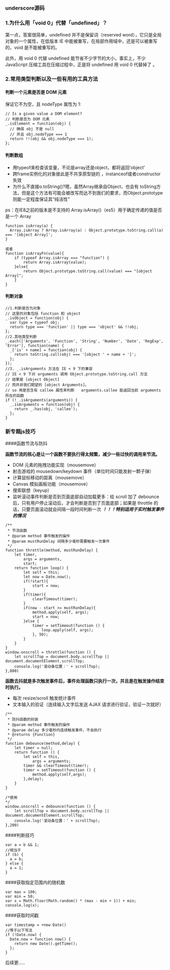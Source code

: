 ### underscore源码

### 1.为什么用「void 0」代替「undefined」？

第一点，答案很简单，undefined 并不是保留词（reserved word），它只是全局对象的一个属性，在低版本 IE 中能被重写，在局部作用域中，还是可以被重写的，void 是不能被重写的。

此外，用 void 0 代替 undefined 能节省不少字节的大小，事实上，不少 JavaScript 压缩工具在压缩过程中，正是将 undefined 用 void 0 代替掉了 。

### 2.常用类型判断以及一些有用的工具方法

#### 判断一个元素是否是 DOM 元素

保证它不为空，且 nodeType 属性为 1:

```
// Is a given value a DOM element?
// 判断是否为 DOM 元素
_.isElement = function(obj) {
  // 确保 obj 不是 null 
  // 并且 obj.nodeType === 1
  return !!(obj && obj.nodeType === 1);
};
```
#### 判断数组

- 用typeof来检查该变量，不论是array还是object，都将返回‘object' 
- 跨frame实例化的对象彼此是不共享原型链的 ，instanceof或者constructor失效
- 为什么不直接o.toString()?嗯，虽然Array继承自Object，也会有 toString方法，但是这个方法有可能会被改写而达不到我们的要求，而Object.prototype则能一定程度保证其“纯洁性” 

ps：在IE8之前的版本是不支持的 Array.isArray()（es5）用于确定传递的值是否是一个 Array 

```
function isArray(a) {
  Array.isArray ? Array.isArray(a) : Object.prototype.toString.call(a) === '[object Array]';
}

或者
function isArrayFn(value){ 
    if (typeof Array.isArray === "function") { 
        return Array.isArray(value); 
    }else{ 
        return Object.prototype.toString.call(value) === "[object Array]"; 
    } 
} 
```

####  判断对象

```
//1.判断是否为对象
// 这里的对象包括 function 和 object
_.isObject = function(obj) {
  var type = typeof obj;
  return type === 'function' || type === 'object' && !!obj;
};
//2.其他类型判断
_.each(['Arguments', 'Function', 'String', 'Number', 'Date', 'RegExp', 'Error'], function(name) {
  _['is' + name] = function(obj) {
    return toString.call(obj) === '[object ' + name + ']';
  };
});
//3. _.isArguments 方法在 IE < 9 下的兼容
// IE < 9 下对 arguments 调用 Object.prototype.toString.call 方法
// 结果是 [object Object]
// 而并非我们期望的 [object Arguments]。
// so 用是否含有 callee 属性来判断   arguments.callee 能返回当前 arguments 所在的函数
if (!_.isArguments(arguments)) {
  _.isArguments = function(obj) {
    return _.has(obj, 'callee');
  };
}
```





### 新专题js技巧

####函数节流与防抖

**函数节流的核心是让一个函数不要执行得太频繁，减少一些过快的调用来节流。** 

- DOM 元素的拖拽功能实现（mousemove）
- 射击游戏的 mousedown/keydown 事件（单位时间只能发射一颗子弹）
- 计算鼠标移动的距离（mousemove）
- Canvas 模拟画板功能（mousemove）
- 搜索联想（keyup）
- 监听滚动事件判断是否到页面底部自动加载更多：给 scroll 加了 debounce 后，只有用户停止滚动后，才会判断是否到了页面底部；如果是 throttle 的话，只要页面滚动就会间隔一段时间判断一次 
***！！！特别适用于实时触发事件的情况***
```
/**
 * 节流函数
 * @param method 事件触发的操作
 * @param mustRunDelay 间隔多少毫秒需要触发一次事件
 */
function throttle(method, mustRunDelay) {
    let timer,
        args = arguments,
        start;
    return function loop() {
        let self = this;
        let now = Date.now();
        if(!start){
            start = now;
        }
        if(timer){
            clearTimeout(timer);
        }
        if(now - start >= mustRunDelay){
            method.apply(self, args);
            start = now;
        }else {
            timer = setTimeout(function () {
                loop.apply(self, args);
            }, 50);
        }
    }
}
window.onscroll = throttle(function () {
    let scrollTop = document.body.scrollTop || document.documentElement.scrollTop;
    console.log('滚动条位置：' + scrollTop);
},800)
```

**函数去抖就是多次触发事件后，事件处理函数只执行一次，并且是在触发操作结束时执行。** 

- 每次 resize/scroll 触发统计事件
- 文本输入的验证（连续输入文字后发送 AJAX 请求进行验证，验证一次就好）
```
/**
 * 防抖函数的封装
 * @param method 事件触发的操作
 * @param delay 多少毫秒内连续触发事件，不会执行
 * @returns {Function}
 */
function debounce(method,delay) {
    let timer = null;
    return function () {
        let self = this,
            args = arguments;
        timer && clearTimeout(timer);
        timer = setTimeout(function () {
            method.apply(self,args);
        },delay);
    }
}

/*使用
*/
window.onscroll = debounce(function () {
    let scrollTop = document.body.scrollTop || document.documentElement.scrollTop;
    console.log('滚动条位置：' + scrollTop);
},200)
```
####判断技巧
```
var a = b && 1;
//相当于
if (b) {
  a = b;
} else {
  a = 1;
}
```
####获取指定范围内的随机数
```
var max = 100;
var min = 50;
var x = Math.floor(Math.random() * (max - min + 1)) + min;
console.log(x);
```
####获取时间戳
```
var timestamp = +new Date()
//等于以下写法
if (!Date.now) {
  Date.now = function now() {
    return new Date().getTime();
  };
}
```
后续更.....
